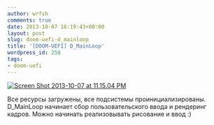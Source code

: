 ```yaml
---
author: wrfsh
comments: true
date: 2013-10-07 16:19:43+00:00
layout: post
slug: doom-uefi-d_mainloop
title: '[DOOM-UEFI] D_MainLoop'
wordpress_id: 258
tags:
- doom-uefi
---
```


[![Screen Shot 2013-10-07 at 11.15.04 PM](http://wrfsh.files.wordpress.com/2013/10/screen-shot-2013-10-07-at-11-15-04-pm.png?w=300)](http://wrfsh.files.wordpress.com/2013/10/screen-shot-2013-10-07-at-11-15-04-pm.png)



Все ресурсы загружены, все подсистемы проинициализированы. D_MainLoop начинает сбор пользовательского ввода и рендеринг кадров. Можно начинать реализовывать рисование и ввод :)
